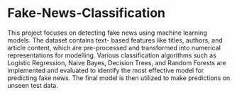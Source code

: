 # Fake-News-Classification
This project focuses on detecting fake news using machine learning models. The dataset contains text- based features like titles, authors, and article content, which are pre-processed and transformed into numerical representations for modelling. Various classification algorithms such as Logistic Regression, Naive Bayes, Decision Trees, and Random Forests are implemented and evaluated to identify the most effective model for predicting fake news. The final model is then utilized to make predictions on unseen test data.
